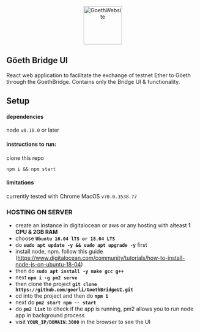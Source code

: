 <p align="center"><a href="http://goerli.com"><img src="https://avatars1.githubusercontent.com/u/43071041?s=200&v=4" alt="GoethWebsite" height="100px"></a></p>

## Göeth Bridge UI

React web application to facilitate the exchange of testnet Ether to Göeth through the GoethBridge. Contains only the Bridge UI & functionality.

## Setup

#### dependencies
node `v8.10.0` or later 

#### instructions to run:
clone this repo

`npm i && npm start`

#### limitations

currently tested with Chrome MacOS `v70.0.3538.77`

### HOSTING ON SERVER

- create an instance in digitalocean or aws or any hosting with alteast **1 CPU & 2GB RAM**
- choose **```Ubuntu 16.04 lTS or 18.04 LTS```**
- do **```sudo apt update -y && sudo apt upgrade -y```** first
- install node, npm. follow this guide (https://www.digitalocean.com/community/tutorials/how-to-install-node-js-on-ubuntu-18-04)
- then do **```sudo apt install -y make gcc g++```**
- next **```npm i -g pm2 serve```**
- then clone the project **```git clone https://github.com/goerli/GoethBridgeUI.git```**
- cd into the project and then do **```npm i```**
- next do **```pm2 start npm -- start```**
- do **```pm2 list```** to check if the app is running, pm2 allows you to run node app in background process
- visit **```YOUR_IP/DOMAIN:3000```** in the browser to see the UI
